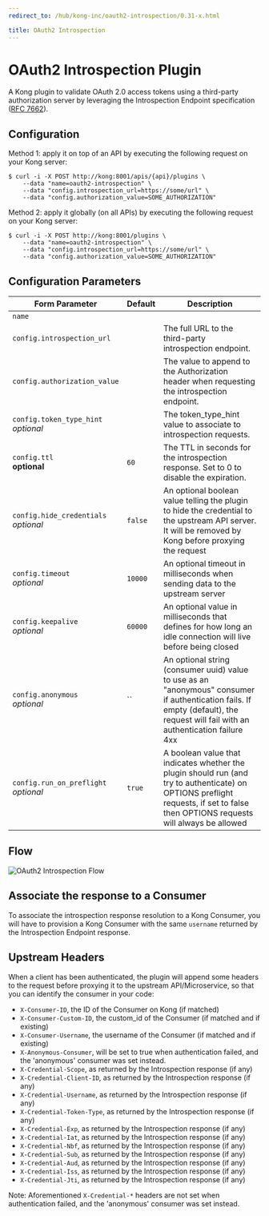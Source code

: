 ```yaml
---
redirect_to: /hub/kong-inc/oauth2-introspection/0.31-x.html

title: OAuth2 Introspection
---
```

# OAuth2 Introspection Plugin

A Kong plugin to validate OAuth 2.0 access tokens using a third-party authorization server by leveraging the Introspection Endpoint specification ([RFC 7662](https://tools.ietf.org/html/rfc7662)).

## Configuration

Method 1: apply it on top of an API by executing the following request on your Kong server:

```
$ curl -i -X POST http://kong:8001/apis/{api}/plugins \
    --data "name=oauth2-introspection" \
    --data "config.introspection_url=https://some/url" \
    --data "config.authorization_value=SOME_AUTHORIZATION"
```

Method 2: apply it globally (on all APIs) by executing the following request on your Kong server:

```
$ curl -i -X POST http://kong:8001/plugins \
    --data "name=oauth2-introspection" \
    --data "config.introspection_url=https://some/url" \
    --data "config.authorization_value=SOME_AUTHORIZATION"
```

## Configuration Parameters

| Form Parameter | Default | Description
| -------------- | ------- | -----------
| `name` | || The name of the plugin to use, in this case: oauth2-introspection.
|`config.introspection_url` || The full URL to the third-party introspection endpoint.
|`config.authorization_value` || The value to append to the Authorization header when requesting the introspection endpoint.
|`config.token_type_hint`<br>*optional* ||	The token_type_hint value to associate to introspection requests.
|`config.ttl`<br>**optional** |	`60` | The TTL in seconds for the introspection response. Set to 0 to disable the expiration.
|`config.hide_credentials`<br>*optional*	| `false` |	An optional boolean value telling the plugin to hide the credential to the upstream API server. It will be removed by Kong before proxying the request
|`config.timeout`<br>*optional* |	`10000` |	An optional timeout in milliseconds when sending data to the upstream server
|`config.keepalive`<br>*optional*	| `60000` |	An optional value in milliseconds that defines for how long an idle connection will live before being closed
|`config.anonymous`<br>*optional*	| `` | An optional string (consumer uuid) value to use as an "anonymous" consumer if authentication fails. If empty (default), the request will fail with an authentication failure 4xx
|`config.run_on_preflight`<br>*optional* | `true`	| A boolean value that indicates whether the plugin should run (and try to authenticate) on OPTIONS preflight requests, if set to false then OPTIONS requests will always be allowed

## Flow
<img src="/assets/img/docs/ee/oauth-introspection-flow.png" alt="OAuth2 Introspection Flow" />

## Associate the response to a Consumer

To associate the introspection response resolution to a Kong Consumer, you will have to provision a Kong Consumer with the same `username` returned by the Introspection Endpoint response.

## Upstream Headers

When a client has been authenticated, the plugin will append some headers to the request before proxying it to the upstream API/Microservice, so that you can identify the consumer in your code:

- `X-Consumer-ID`, the ID of the Consumer on Kong (if matched)
- `X-Consumer-Custom-ID`, the custom_id of the Consumer (if matched and if existing)
- `X-Consumer-Username`, the username of the Consumer (if matched and if existing)
- `X-Anonymous-Consumer`, will be set to true when authentication failed, and the 'anonymous' consumer was set instead.
- `X-Credential-Scope`, as returned by the Introspection response (if any)
- `X-Credential-Client-ID`, as returned by the Introspection response (if any)
- `X-Credential-Username`, as returned by the Introspection response (if any)
- `X-Credential-Token-Type`, as returned by the Introspection response (if any)
- `X-Credential-Exp`, as returned by the Introspection response (if any)
- `X-Credential-Iat`, as returned by the Introspection response (if any)
- `X-Credential-Nbf`, as returned by the Introspection response (if any)
- `X-Credential-Sub`, as returned by the Introspection response (if any)
- `X-Credential-Aud`, as returned by the Introspection response (if any)
- `X-Credential-Iss`, as returned by the Introspection response (if any)
- `X-Credential-Jti`, as returned by the Introspection response (if any)

Note: Aforementioned `X-Credential-*` headers are not set when authentication failed, and the 'anonymous' consumer was set instead.
